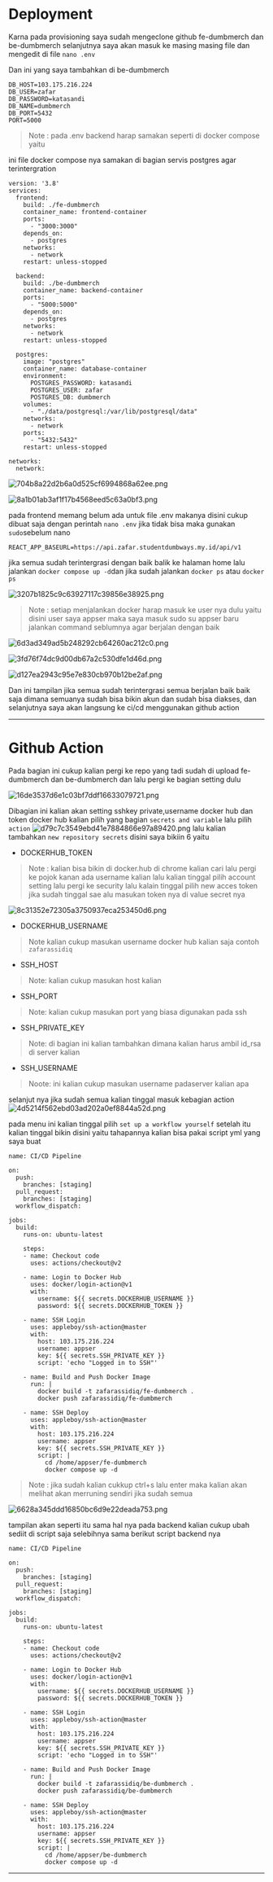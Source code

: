 # Deployment 
Karna pada provisioning saya sudah mengeclone github fe-dumbmerch dan be-dumbmerch selanjutnya saya akan masuk ke masing masing file dan mengedit di file `nano .env`

Dan ini yang saya tambahkan di be-dumbmerch 
```
DB_HOST=103.175.216.224
DB_USER=zafar
DB_PASSWORD=katasandi
DB_NAME=dumbmerch
DB_PORT=5432
PORT=5000
```
>Note : pada .env backend harap samakan seperti di docker compose yaitu 

ini file docker compose nya samakan di bagian servis postgres agar terintergration 
```
version: '3.8'
services:
  frontend:
    build: ./fe-dumbmerch
    container_name: frontend-container
    ports:
      - "3000:3000"
    depends_on:
      - postgres
    networks:
      - network
    restart: unless-stopped

  backend:
    build: ./be-dumbmerch
    container_name: backend-container
    ports:
      - "5000:5000"
    depends_on:
      - postgres
    networks:
      - network
    restart: unless-stopped

  postgres:
    image: "postgres"
    container_name: database-container
    environment:
      POSTGRES_PASSWORD: katasandi
      POSTGRES_USER: zafar
      POSTGRES_DB: dumbmerch
    volumes:
      - "./data/postgresql:/var/lib/postgresql/data"
    networks:
      - network
    ports:
      - "5432:5432"
    restart: unless-stopped

networks:
  network:
```

![704b8a22d2b6a0d525cf6994868a62ee.png](../_resources/704b8a22d2b6a0d525cf6994868a62ee.png)

![8a1b01ab3af1f17b4568eed5c63a0bf3.png](../_resources/8a1b01ab3af1f17b4568eed5c63a0bf3.png)

pada frontend memang belum ada untuk file .env makanya disini cukup dibuat saja dengan perintah `nano .env` jika tidak bisa maka gunakan `sudo`sebelum nano

```
REACT_APP_BASEURL=https://api.zafar.studentdumbways.my.id/api/v1
```

jika semua sudah terintergrasi dengan baik balik ke halaman home lalu jalankan `docker compose up -d`dan jika sudah jalankan `docker ps` atau `docker ps`

![3207b1825c9c63927117c39856e38925.png](../_resources/3207b1825c9c63927117c39856e38925.png)
>Note : setiap menjalankan docker harap masuk ke user nya dulu yaitu disini user saya appser maka saya masuk sudo su appser baru jalankan command seblumnya agar berjalan dengan baik 

![6d3ad349ad5b248292cb64260ac212c0.png](../_resources/6d3ad349ad5b248292cb64260ac212c0.png)

![3fd76f74dc9d00db67a2c530dfe1d46d.png](../_resources/3fd76f74dc9d00db67a2c530dfe1d46d.png)

![d127ea2943c95e7e830cb970b12be2af.png](../_resources/d127ea2943c95e7e830cb970b12be2af.png)

Dan ini tampilan jika semua sudah terintergrasi semua berjalan baik baik saja dimana semuanya sudah bisa bikin akun dan sudah bisa diakses, dan selanjutnya saya akan langsung ke ci/cd menggunakan github action
***

# Github Action

Pada bagian ini cukup kalian pergi ke repo yang tadi sudah di upload fe-dumbmerch dan be-dumbmerch dan lalu pergi ke bagian setting dulu 

![16de3537d6e1c03bf7ddf16633079721.png](../_resources/16de3537d6e1c03bf7ddf16633079721.png)

Dibagian ini kalian akan setting sshkey private,username docker hub dan token docker hub kalian pilih yang bagian `secrets and variable` lalu pilih `action` 
![d79c7c3549ebd41e7884866e97a89420.png](../_resources/d79c7c3549ebd41e7884866e97a89420.png) 
lalu kalian tambahkan `new repository secrets` disini saya bikiin 6 yaitu 
- DOCKERHUB_TOKEN 
>Note : kalian bisa bikin di docker.hub di chrome kalian cari lalu pergi ke pojok kanan ada username kalian lalu kalian tinggal pilih account setting lalu pergi ke security lalu kalain tinggal pilih new acces token jika sudah tinggal sae alu masukan token nya di value secret nya

![8c31352e72305a3750937eca253450d6.png](../_resources/8c31352e72305a3750937eca253450d6.png)


- DOCKERHUB_USERNAME
>Note kalian cukup masukan username docker hub kalian saja contoh `zafarassidiq`
- SSH_HOST
>Note: kalian cukup masukan host kalian
- SSH_PORT
> Note: kalian cukup masukan port yang biasa digunakan pada ssh 
- SSH_PRIVATE_KEY
> Note: di bagian ini kalian tambahkan dimana kalian harus ambil id_rsa di server kalian 
- SSH_USERNAME
>Noote: ini kalian cukup masukan username padaserver kalian apa 

selanjut nya jika sudah semua kalian tinggal masuk kebagian action
![4d5214f562ebd03ad202a0ef8844a52d.png](../_resources/4d5214f562ebd03ad202a0ef8844a52d.png)

pada menu ini kalian tinggal pilih `set up a workflow yourself`
setelah itu kalian tinggal bikin disini yaitu tahapannya kalian bisa pakai script yml yang saya buat

```
name: CI/CD Pipeline

on:
  push:
    branches: [staging]
  pull_request:
    branches: [staging]
  workflow_dispatch:
  
jobs:
  build:
    runs-on: ubuntu-latest

    steps:
    - name: Checkout code
      uses: actions/checkout@v2

    - name: Login to Docker Hub
      uses: docker/login-action@v1
      with:
        username: ${{ secrets.DOCKERHUB_USERNAME }}
        password: ${{ secrets.DOCKERHUB_TOKEN }}

    - name: SSH Login
      uses: appleboy/ssh-action@master
      with:
        host: 103.175.216.224
        username: appser
        key: ${{ secrets.SSH_PRIVATE_KEY }}
        script: 'echo "Logged in to SSH"'

    - name: Build and Push Docker Image
      run: |
        docker build -t zafarassidiq/fe-dumbmerch .
        docker push zafarassidiq/fe-dumbmerch
        
    - name: SSH Deploy
      uses: appleboy/ssh-action@master
      with:
        host: 103.175.216.224
        username: appser
        key: ${{ secrets.SSH_PRIVATE_KEY }}
        script: |
          cd /home/appser/fe-dumbmerch
          docker compose up -d
```
>Note : jika sudah kalian cukkup ctrl+s lalu enter maka kalian akan melihat akan merruning sendiri jika sudah semua

![6628a345ddd16850bc6d9e22deada753.png](../_resources/6628a345ddd16850bc6d9e22deada753.png)

tampilan akan seperti itu sama hal nya pada backend kalian cukup ubah sediit di script saja selebihnya sama berikut script backend nya

```
name: CI/CD Pipeline

on:
  push:
    branches: [staging]
  pull_request:
    branches: [staging]
  workflow_dispatch:
  
jobs:
  build:
    runs-on: ubuntu-latest

    steps:
    - name: Checkout code
      uses: actions/checkout@v2

    - name: Login to Docker Hub
      uses: docker/login-action@v1
      with:
        username: ${{ secrets.DOCKERHUB_USERNAME }}
        password: ${{ secrets.DOCKERHUB_TOKEN }}

    - name: SSH Login
      uses: appleboy/ssh-action@master
      with:
        host: 103.175.216.224
        username: appser
        key: ${{ secrets.SSH_PRIVATE_KEY }}
        script: 'echo "Logged in to SSH"'

    - name: Build and Push Docker Image
      run: |
        docker build -t zafarassidiq/be-dumbmerch .
        docker push zafarassidiq/be-dumbmerch
        
    - name: SSH Deploy
      uses: appleboy/ssh-action@master
      with:
        host: 103.175.216.224
        username: appser
        key: ${{ secrets.SSH_PRIVATE_KEY }}
        script: |
          cd /home/appser/be-dumbmerch
          docker compose up -d
```
***